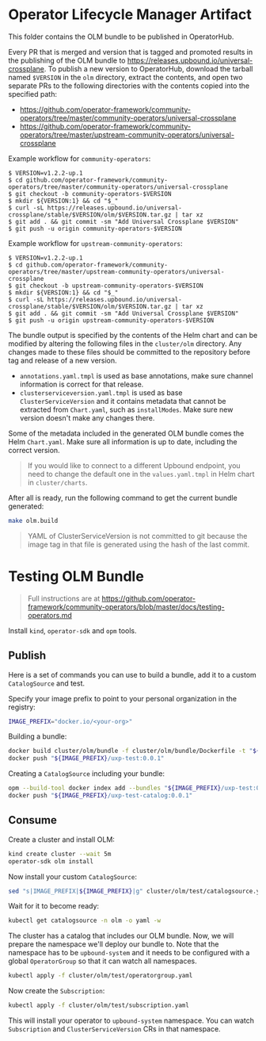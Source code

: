 # Operator Lifecycle Manager Artifact

This folder contains the OLM bundle to be published in OperatorHub.

Every PR that is merged and version that is tagged and promoted results in the
publishing of the OLM bundle to
https://releases.upbound.io/universal-crossplane. To publish a new version to
OperatorHub, download the tarball named `$VERSION` in the `olm` directory,
extract the contents, and open two separate PRs to the following directories
with the contents copied into the specified path:
* https://github.com/operator-framework/community-operators/tree/master/community-operators/universal-crossplane
* https://github.com/operator-framework/community-operators/tree/master/upstream-community-operators/universal-crossplane


Example workflow for `community-operators`:

```
$ VERSION=v1.2.2-up.1
$ cd github.com/operator-framework/community-operators/tree/master/community-operators/universal-crossplane
$ git checkout -b community-operators-$VERSION
$ mkdir ${VERSION:1} && cd "$_"
$ curl -sL https://releases.upbound.io/universal-crossplane/stable/$VERSION/olm/$VERSION.tar.gz | tar xz
$ git add . && git commit -sm "Add Universal Crossplane $VERSION"
$ git push -u origin community-operators-$VERSION
```

Example workflow for `upstream-community-operators`:

```
$ VERSION=v1.2.2-up.1
$ cd github.com/operator-framework/community-operators/tree/master/upstream-community-operators/universal-crossplane
$ git checkout -b upstream-community-operators-$VERSION
$ mkdir ${VERSION:1} && cd "$_"
$ curl -sL https://releases.upbound.io/universal-crossplane/stable/$VERSION/olm/$VERSION.tar.gz | tar xz
$ git add . && git commit -sm "Add Universal Crossplane $VERSION"
$ git push -u origin upstream-community-operators-$VERSION
```

The bundle output is specified by the contents of the Helm chart and can be
modified by altering the following files in the `cluster/olm` directory. Any
changes made to these files should be committed to the repository before tag and
release of a new version.
* `annotations.yaml.tmpl` is used as base annotations, make sure channel
  information is correct for that release.
* `clusterserviceversion.yaml.tmpl` is used as base `ClusterServiceVersion` and
  it contains metadata that cannot be extracted from `Chart.yaml`, such as
  `installModes`. Make sure new version doesn't make any changes there.

Some of the metadata included in the generated OLM bundle comes the Helm
`Chart.yaml`. Make sure all information is up to date, including the correct
version. 

> If you would like to connect to a different Upbound endpoint, you need to
> change the default one in the `values.yaml.tmpl` in Helm chart in
> `cluster/charts`.

After all is ready, run the following command to get the current bundle
generated:
```bash
make olm.build
```

> YAML of ClusterServiceVersion is not committed to git because the image tag in
> that file is generated using the hash of the last commit.

# Testing OLM Bundle

> Full instructions are at https://github.com/operator-framework/community-operators/blob/master/docs/testing-operators.md

Install `kind`, `operator-sdk` and `opm` tools.

## Publish

Here is a set of commands you can use to build a bundle, add it to a custom
`CatalogSource` and test.

Specify your image prefix to point to your personal organization in the registry:
```bash
IMAGE_PREFIX="docker.io/<your-org>"
```

Building a bundle:
```bash
docker build cluster/olm/bundle -f cluster/olm/bundle/Dockerfile -t "${IMAGE_PREFIX}/uxp-test:0.0.1"
docker push "${IMAGE_PREFIX}/uxp-test:0.0.1"
```

Creating a `CatalogSource` including your bundle:
```bash
opm --build-tool docker index add --bundles "${IMAGE_PREFIX}/uxp-test:0.0.1" --tag "${IMAGE_PREFIX}/uxp-test-catalog:0.0.1"
docker push "${IMAGE_PREFIX}/uxp-test-catalog:0.0.1"
```

## Consume

Create a cluster and install OLM:
```bash
kind create cluster --wait 5m
operator-sdk olm install
```

Now install your custom `CatalogSource`:
```bash
sed "s|IMAGE_PREFIX|${IMAGE_PREFIX}|g" cluster/olm/test/catalogsource.yaml | kubectl apply -f -
```

Wait for it to become ready:
```bash
kubectl get catalogsource -n olm -o yaml -w
```

The cluster has a catalog that includes our OLM bundle. Now, we will prepare the
namespace we'll deploy our bundle to. Note that the namespace has to be `upbound-system`
and it needs to be configured with a global `OperatorGroup` so that it can watch
all namespaces.
```bash
kubectl apply -f cluster/olm/test/operatorgroup.yaml
```

Now create the `Subscription`:
```bash
kubectl apply -f cluster/olm/test/subscription.yaml
```

This will install your operator to `upbound-system` namespace. You can watch
`Subscription` and `ClusterServiceVersion` CRs in that namespace.